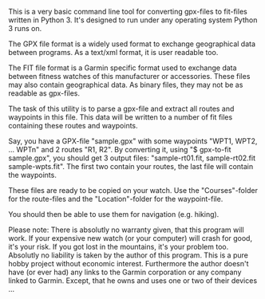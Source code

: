 This is a very basic command line tool for converting gpx-files to fit-files written in Python 3. It's designed to run under any operating system Python 3 runs on.

The GPX file format is a widely used format to exchange geographical data between programs. As a text/xml format, it is user readable too.

The FIT file format is a Garmin specific format used to exchange data between fitness watches of this manufacturer or accessories. These files may also contain geographical data. As binary files, they may not be as readable as gpx-files.

The task of this utility is to parse a gpx-file and extract all routes and waypoints in this file. This data will be written to a number of fit files containing these routes and waypoints.

Say, you have a GPX-file "sample.gpx" with some waypoints "WPT1, WPT2, ... WPTn" and 2 routes "R1, R2". By converting it, using "$ gpx-to-fit sample.gpx", you should get 3 output files: "sample-rt01.fit, sample-rt02.fit sample-wpts.fit". The first two contain your routes, the last file will contain the waypoints.

These files are ready to be copied on your watch. Use the "Courses"-folder for the route-files and the "Location"-folder for the waypoint-file.

You should then be able to use them for navigation (e.g. hiking).

Please note: There is absolutly no warranty given, that this program will work. If your expensive new watch (or your computer) will crash for good, it's your risk. If you got lost in the mountains, it's your problem too. Absolutly no liability is taken by the author of this program. This is a pure hobby project without economic interest. Furthermore the author doesn't have (or ever had) any links to the Garmin corporation or any company linked to Garmin. Except, that he owns and uses one or two of their devices ...

